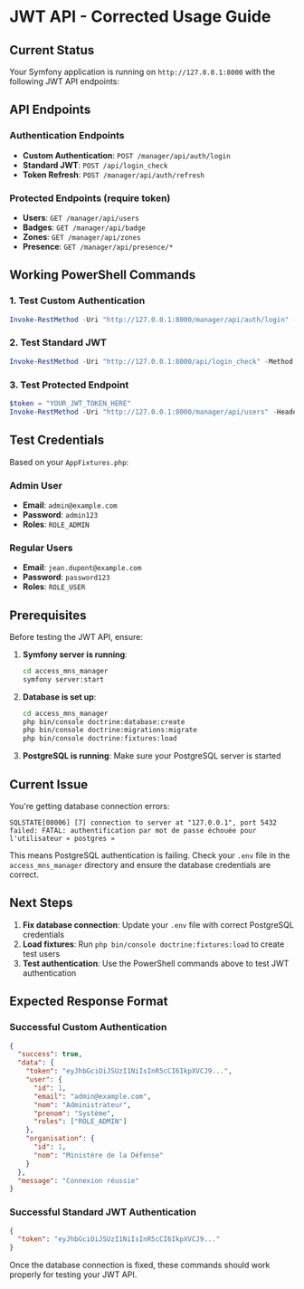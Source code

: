 # JWT API - Corrected Usage Guide

## Current Status

Your Symfony application is running on `http://127.0.0.1:8000` with the following JWT API endpoints:

## API Endpoints

### Authentication Endpoints

- **Custom Authentication**: `POST /manager/api/auth/login`
- **Standard JWT**: `POST /api/login_check`
- **Token Refresh**: `POST /manager/api/auth/refresh`

### Protected Endpoints (require token)

- **Users**: `GET /manager/api/users`
- **Badges**: `GET /manager/api/badge`
- **Zones**: `GET /manager/api/zones`
- **Presence**: `GET /manager/api/presence/*`

## Working PowerShell Commands

### 1. Test Custom Authentication

```powershell
Invoke-RestMethod -Uri "http://127.0.0.1:8000/manager/api/auth/login" -Method POST -Body '{"email":"admin@example.com","password":"admin123"}' -ContentType "application/json"
```

### 2. Test Standard JWT

```powershell
Invoke-RestMethod -Uri "http://127.0.0.1:8000/api/login_check" -Method POST -Body '{"username":"admin@example.com","password":"admin123"}' -ContentType "application/json"
```

### 3. Test Protected Endpoint

```powershell
$token = "YOUR_JWT_TOKEN_HERE"
Invoke-RestMethod -Uri "http://127.0.0.1:8000/manager/api/users" -Headers @{Authorization = "Bearer $token"}
```

## Test Credentials

Based on your `AppFixtures.php`:

### Admin User

- **Email**: `admin@example.com`
- **Password**: `admin123`
- **Roles**: `ROLE_ADMIN`

### Regular Users

- **Email**: `jean.dupont@example.com`
- **Password**: `password123`
- **Roles**: `ROLE_USER`

## Prerequisites

Before testing the JWT API, ensure:

1. **Symfony server is running**:

   ```bash
   cd access_mns_manager
   symfony server:start
   ```

2. **Database is set up**:

   ```bash
   cd access_mns_manager
   php bin/console doctrine:database:create
   php bin/console doctrine:migrations:migrate
   php bin/console doctrine:fixtures:load
   ```

3. **PostgreSQL is running**: Make sure your PostgreSQL server is started

## Current Issue

You're getting database connection errors:

```
SQLSTATE[08006] [7] connection to server at "127.0.0.1", port 5432 failed: FATAL: authentification par mot de passe échouée pour l'utilisateur « postgres »
```

This means PostgreSQL authentication is failing. Check your `.env` file in the `access_mns_manager` directory and ensure the database credentials are correct.

## Next Steps

1. **Fix database connection**: Update your `.env` file with correct PostgreSQL credentials
2. **Load fixtures**: Run `php bin/console doctrine:fixtures:load` to create test users
3. **Test authentication**: Use the PowerShell commands above to test JWT authentication

## Expected Response Format

### Successful Custom Authentication

```json
{
  "success": true,
  "data": {
    "token": "eyJhbGciOiJSUzI1NiIsInR5cCI6IkpXVCJ9...",
    "user": {
      "id": 1,
      "email": "admin@example.com",
      "nom": "Administrateur",
      "prenom": "Système",
      "roles": ["ROLE_ADMIN"]
    },
    "organisation": {
      "id": 1,
      "nom": "Ministère de la Défense"
    }
  },
  "message": "Connexion réussie"
}
```

### Successful Standard JWT Authentication

```json
{
  "token": "eyJhbGciOiJSUzI1NiIsInR5cCI6IkpXVCJ9..."
}
```

Once the database connection is fixed, these commands should work properly for testing your JWT API.
